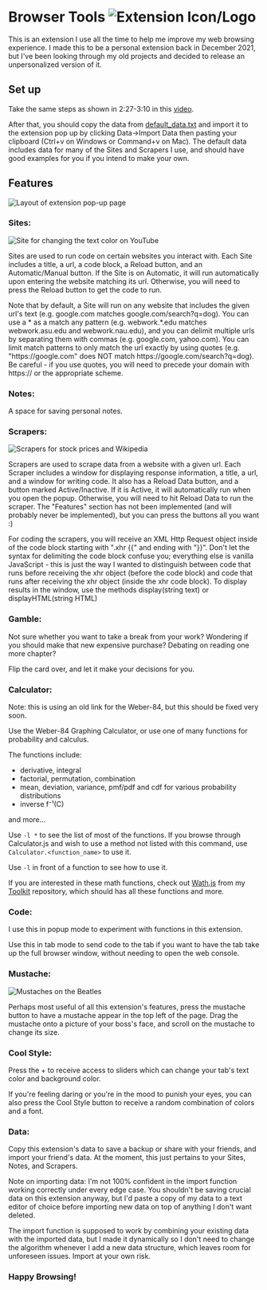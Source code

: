 # Browser Tools ![Extension Icon/Logo](Bot-32.png)

This is an extension I use all the time to help me improve my web browsing experience. I made this to be a personal extension back in December 2021, but I've been looking through my old projects and decided to release an unpersonalized version of it.

## Set up
Take the same steps as shown in 2:27-3:10 in this [video](https://www.youtube.com/watch?v=ZM0b95lquso&t=147).

After that, you should copy the data from [default_data.txt](/default_data.txt) and import it to the extension pop up by clicking Data→Import Data then pasting your clipboard (Ctrl+v on Windows or Command+v on Mac). The default data includes data for many of the Sites and Scrapers I use, and should have good examples for you if you intend to make your own.

## Features

![Layout of extension pop-up page](/Screenshots/Layout.png)

### Sites:

![Site for changing the text color on YouTube](/Screenshots/Sites.png)

Sites are used to run code on certain websites you interact with. Each Site includes a title, a url, a code block, a Reload button, and an Automatic/Manual button. If the Site is on Automatic, it will run automatically upon entering the website matching its url. Otherwise, you will need to press the Reload button to get the code to run. 

Note that by default, a Site will run on any website that includes the given url's text (e.g. google.com matches google.com/search?q=dog). You can use a * as a match any pattern (e.g. webwork.*.edu matches webwork.asu.edu and webwork.nau.edu), and you can delimit multiple urls by separating them with commas (e.g. google.com, yahoo.com). You can limit match patterns to only match the url exactly by using quotes (e.g. "https://<zws>google.com" does NOT match https://<zws>google.com/search?q=dog). Be careful - if you use quotes, you will need to precede your domain with https:// or the appropriate scheme.

### Notes:

A space for saving personal notes.

### Scrapers:

![Scrapers for stock prices and Wikipedia](/Screenshots/Scrapers.png)

Scrapers are used to scrape data from a website with a given url. Each Scraper includes a window for displaying response information, a title, a url, and a window for writing code. It also has a Reload Data button, and a button marked Active/Inactive. If it is Active, it will automatically run when you open the popup. Otherwise, you will need to hit Reload Data to run the scraper. The "Features" section has not been implemented (and will probably never be implemented), but you can press the buttons all you want :)

For coding the scrapers, you will receive an XML Http Request object inside of the code block starting with ".xhr {{" and ending with "}}". Don't let the syntax for delimiting the code block confuse you; everything else is vanilla JavaScript - this is just the way I wanted to distinguish between code that runs before receiving the xhr object (before the code block) and code that runs after receiving the xhr object (inside the xhr code block). To display results in the window, use the methods display(string text) or displayHTML(string HTML)

### Gamble:

Not sure whether you want to take a break from your work? Wondering if you should make that new expensive purchase? Debating on reading one more chapter?

Flip the card over, and let it make your decisions for you.

### Calculator:

Note: this is using an old link for the Weber-84, but this should be fixed very soon. 

Use the Weber-84 Graphing Calculator, or use one of many functions for probability and calculus. 

The functions include:
 - derivative, integral
 - factorial, permutation, combination
 - mean, deviation, variance, pmf/pdf and cdf for various probability distributions
 - inverse f⁻¹(C)

and more...

Use ``` -l * ``` to see the list of most of the functions. If you browse through Calculator.js and wish to use a method not listed with this command, use ```Calculator.<function_name>``` to use it.

Use ``` -l ``` in front of a function to see how to use it.

If you are interested in these math functions, check out [Wath.js](https://github.com/jamesweber7/Toolkit.js/blob/master/Wath.js) from my [Toolkit](https://github.com/jamesweber7/Toolkit.js) repository, which should has all these functions and more.

### Code: 

I use this in popup mode to experiment with functions in this extension. 

Use this in tab mode to send code to the tab if you want to have the tab take up the full browser window, without needing to open the web console.

### Mustache:

![Mustaches on the Beatles](/Screenshots/Mustache.png)

Perhaps most useful of all this extension's features, press the mustache button to have a mustache appear in the top left of the page. Drag the mustache onto a picture of your boss's face, and scroll on the mustache to change its size.

### Cool Style:

Press the + to receive access to sliders which can change your tab's text color and background color. 

If you're feeling daring or you're in the mood to punish your eyes, you can also press the Cool Style button to receive a random combination of colors and a font.

### Data:

Copy this extension's data to save a backup or share with your friends, and import your friend's data. At the moment, this just pertains to your Sites, Notes, and Scrapers.

Note on importing data: I'm not 100% confident in the import function working correctly under every edge case. You shouldn't be saving crucial data on this extension anyway, but I'd paste a copy of my data to a text editor of choice before importing new data on top of anything I don't want deleted.

The import function is supposed to work by combining your existing data with the imported data, but I made it dynamically so I don't need to change the algorithm whenever I add a new data structure, which leaves room for unforeseen issues. Import at your own risk.

### Happy Browsing!
